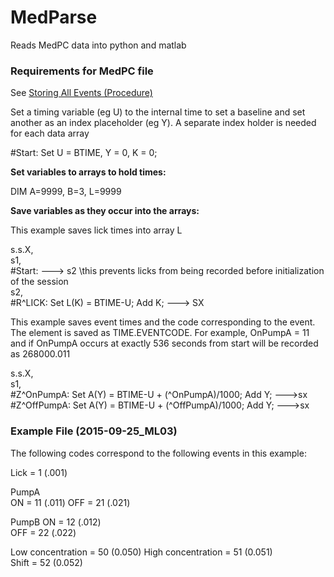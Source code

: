 # MedParse

Reads MedPC data into python and matlab

### Requirements for MedPC file

See <a href = "https://www.med-associates.com/med-nr/storing-events-v0-1/"> Storing All Events (Procedure) </a>

Set a timing variable (eg U) to the internal time to set a baseline 
and set another as an index placeholder (eg Y). A separate index holder is needed for each data array

#Start: Set U = BTIME, Y = 0, K = 0; 


<b> Set variables to arrays to hold times: </b>

DIM A=9999, B=3, L=9999


<b> Save variables as they occur into the arrays: </b>

This example saves lick times into array L 

s.s.X, <br>
    s1, <br>
            #Start: ---> s2 \this prevents licks from being recorded before initialization of the session <br>
    s2, <br>
            #R^LICK:   Set L(K) = BTIME-U; Add K; ---> SX <br>

This example saves event times and the code corresponding to the event. 
The element is saved as TIME.EVENTCODE.  For example, OnPumpA = 11 and if 
OnPumpA occurs at exactly 536 seconds from start will be recorded as 268000.011

s.s.X, <br>
    s1, <br>
        #Z^OnPumpA:   Set A(Y) = BTIME-U + (^OnPumpA)/1000; Add Y; --->sx <br>
        #Z^OffPumpA:  Set A(Y) = BTIME-U + (^OffPumpA)/1000; Add Y; --->sx <br>


### Example File (2015-09-25_ML03)

The following codes correspond to the following events in this example:

Lick = 1   (.001)

PumpA <br>
ON = 11 (.011)
OFF = 21 (.021)

PumpB
ON = 12 (.012)        
OFF = 22 (.022)

Low concentration = 50  (0.050)
High concentration = 51 (0.051)          
Shift = 52              (0.052)    

